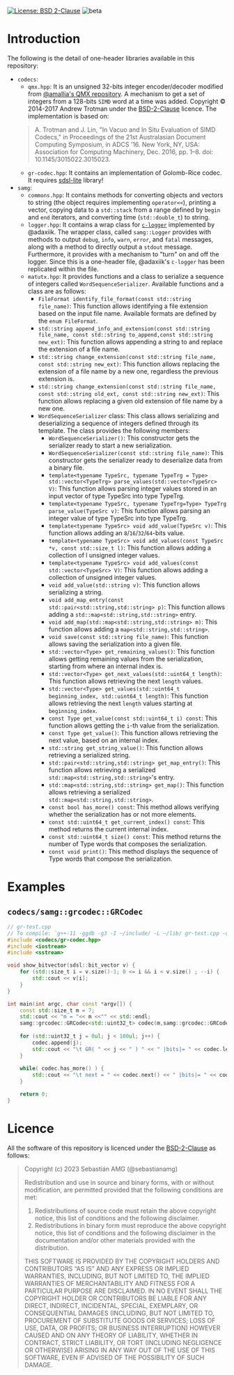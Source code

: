 [![License: BSD 2-Clause](https://img.shields.io/badge/License-BSD%202--Clause-blue.svg)](https://opensource.org/licenses/BSD-2-Clause)
![beta](https://img.shields.io/badge/codecs%20gr--codec-Beta-yellow.svg)

# Introduction

The following is the detail of one-header libraries available in this repository:
* `codecs`:
  * `qmx.hpp`: It is an unsigned 32-bits integer encoder/decoder modified from [@amallia's QMX repository](https://github.com/amallia/QMX). A mechanism to get a set of integers from a 128-bits `SIMD` word at a time was added. Copyright © 2014-2017 Andrew Trotman under the [BSD-2-Clause](https://opensource.org/license/bsd-2-clause/) licence. The implementation is based on:
  > A. Trotman and J. Lin, "In Vacuo and In Situ Evaluation of SIMD Codecs," in Proceedings of the 21st Australasian Document Computing Symposium, in ADCS ’16. New York, NY, USA: Association for Computing Machinery, Dec. 2016, pp. 1–8. doi: 10.1145/3015022.3015023. 
  * `gr-codec.hpp`: It contains an implementation of Golomb-Rice codec. It requires [sdsl-lite](https://github.com/simongog/sdsl-lite) library!
* `samg`:
  * `commons.hpp`: It contains methods for converting objects and vectors to string (the object requires implementing `operator<<`), printing a vector, copying data to a `std::stack` from a range defined by `begin` and `end` iterators, and converting time (`std::double_t`) to string.  
  * `logger.hpp`: It contains a wrap class for [`c-logger`](https://github.com/adaxiik/c-logger) implemented by @adaxiik. The wrapper class, called `samg::Logger` provides with methods to output `debug`, `info`, `warn`, `error`, and `fatal` messages, along with a method to directly output a `stdout` message. Furthermore, it provides with a mechanism to "turn" on and off the logger. Since this is a one-header file, @adaxiik's `c-logger` has been replicated within the file. 
  * `matutx.hpp`: It provides functions and a class to serialize a sequence of integers called `WordSequenceSerializer`. Available functions and a class are as follows:
    * `FileFormat identify_file_format(const std::string file_name)`: This function allows identifying a file extension based on the input file name. Available formats are defined by the `enum FileFormat`. 
    * `std::string append_info_and_extension(const std::string file_name, const std::string to_append,const std::string new_ext)`: This function allows appending a string to and replace the extension of a file name. 
    * `std::string change_extension(const std::string file_name, const std::string new_ext)`: This function allows replacing the extension of a file name by a new one, regardless the previous extension is.
    * `std::string change_extension(const std::string file_name, const std::string old_ext, const std::string new_ext)`: This function allows replacing a given old extension of file name by a new one.
    * `WordSequenceSerializer` class: This class allows serializing and deserializing a sequence of integers defined through its template. The class provides the following members:
      * `WordSequenceSerializer()`: This constructor gets the serializer ready to start a new serialization. 
      *  `WordSequenceSerializer(const std::string file_name)`: This constructor gets the serializer ready to deserialize data from a binary file.
      * `template<typename TypeSrc, typename TypeTrg = Type> std::vector<TypeTrg> parse_values(std::vector<TypeSrc> V)`: This function allows parsing integer values stored in an input vector of type TypeSrc into type TypeTrg.
      * `template<typename TypeSrc, typename TypeTrg=Type> TypeTrg parse_value(TypeSrc v)`: This function allows parsing an integer value of type TypeSrc into type TypeTrg.
      * `template<typename TypeSrc> void add_value(TypeSrc v)`: This function allows adding an `8`/`16`/`32`/`64`-bits value. 
      * `template<typename TypeSrc> void add_values(const TypeSrc *v, const std::size_t l)`: This function allows adding a collection of l unsigned integer values.
      * `template<typename TypeSrc> void add_values(const std::vector<TypeSrc> V)`: This function allows adding a collection of unsigned integer values. 
      * `void add_value(std::string v)`: This function allows serializing a string.
      * `void add_map_entry(const std::pair<std::string,std::string> p)`: This function allows adding a `std::map<std::string,std::string>` entry.
      * `void add_map(std::map<std::string,std::string> m)`: This function allows adding a `map<std::string,std::string>`.
      * `void save(const std::string file_name)`: This function allows saving the serialization into a given file. 
      * `std::vector<Type> get_remaining_values()`: This function allows getting remaining values from the serialization, starting from where an internal index is.
      * `std::vector<Type> get_next_values(std::uint64_t length)`: This function allows retrieving the next `length` values. 
      * `std::vector<Type> get_values(std::uint64_t beginning_index, std::uint64_t length)`: This function allows retrieving the next `length` values starting at `beginning_index`.
      * `const Type get_value(const std::uint64_t i) const`: This function allows getting the `i`-th value from the serialization. 
      * `const Type get_value()`: This function allows retrieving the next value, based on an internal index. 
      * `std::string get_string_value()`: This function allows retrieving a serialized string. 
      * `std::pair<std::string,std::string> get_map_entry()`: This function allows retrieving a serialized `std::map<std::string,std::string>`'s entry.
      * `std::map<std::string,std::string> get_map()`: This function allows retrieving a serialized `std::map<std::string,std::string>`.
      * `const bool has_more() const`: This method allows verifying whether the serialization has or not more elements. 
      * `const std::uint64_t get_current_index() const`: This method returns the current internal index.
      * `const std::uint64_t size() const`: This method returns the number of Type words that composes the serialization. 
      * `const void print()`: This method displays the sequence of Type words that compose the serialization.

# Examples

## `codecs/samg::grcodec::GRCodec`

```c++
// gr-test.cpp
// To compile: `g++-11 -ggdb -g3 -I ~/include/ -L ~/lib/ gr-test.cpp -o gr-test -lsdsl`
#include <codecs/gr-codec.hpp>
#include <iostream>
#include <sstream>

void show_bitvector(sdsl::bit_vector v) {
    for (std::size_t i = v.size()-1; 0 <= i && i < v.size() ; --i) {
        std::cout << v[i];
    }
}

int main(int argc, char const *argv[]) {
    const std::size_t m = 7;
    std::cout << "m = "<< m <<"" << std::endl;
    samg::grcodec::GRCodec<std::uint32_t> codec(m,samg::grcodec::GRCodecType::GOLOMB_RICE);
    
    for (std::uint32_t j = 0ul; j < 100ul; j++) {
        codec.append(j);
        std::cout << "\t GR( " << j << " ) " << " |bits|= " << codec.length() << " ---> " << codec <<std::endl;
    }
    
    while( codec.has_more() ) {
        std::cout << "\t next = " << codec.next() << " |bits|= " << codec.length() << " ---> " << codec <<std::endl;
    }

    return 0;
}
```

# Licence

All the software of this repository is licenced under the [BSD-2-Clause](https://opensource.org/license/bsd-2-clause/) as follows:

> Copyright (c) 2023 Sebastián AMG (@sebastianamg)
>
> Redistribution and use in source and binary forms, with or without modification, are permitted provided that the following conditions are met:
> 1. Redistributions of source code must retain the above copyright notice, this list of conditions and the following disclaimer.
> 2. Redistributions in binary form must reproduce the above copyright notice, this list of conditions and the following disclaimer in the documentation and/or other materials provided with the distribution.
>
> THIS SOFTWARE IS PROVIDED BY THE COPYRIGHT HOLDERS AND CONTRIBUTORS “AS IS” AND ANY EXPRESS OR IMPLIED WARRANTIES, INCLUDING, BUT NOT LIMITED TO, THE IMPLIED WARRANTIES OF MERCHANTABILITY AND FITNESS FOR A PARTICULAR PURPOSE ARE DISCLAIMED. IN NO EVENT SHALL THE COPYRIGHT HOLDER OR CONTRIBUTORS BE LIABLE FOR ANY DIRECT, INDIRECT, INCIDENTAL, SPECIAL, EXEMPLARY, OR CONSEQUENTIAL DAMAGES (INCLUDING, BUT NOT LIMITED TO, PROCUREMENT OF SUBSTITUTE GOODS OR SERVICES; LOSS OF USE, DATA, OR PROFITS; OR BUSINESS INTERRUPTION) HOWEVER CAUSED AND ON ANY THEORY OF LIABILITY, WHETHER IN CONTRACT, STRICT LIABILITY, OR TORT (INCLUDING NEGLIGENCE OR OTHERWISE) ARISING IN ANY WAY OUT OF THE USE OF THIS SOFTWARE, EVEN IF ADVISED OF THE POSSIBILITY OF SUCH DAMAGE.